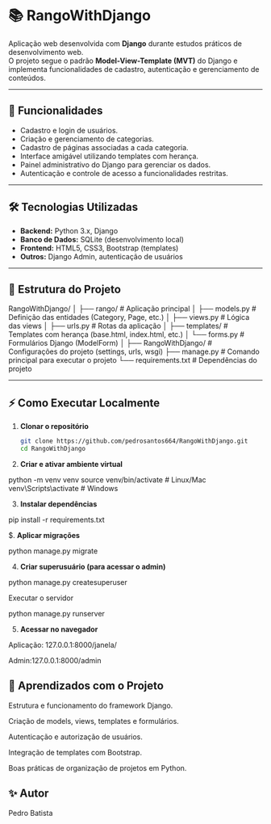 # 📚 RangoWithDjango

Aplicação web desenvolvida com **Django** durante estudos práticos de desenvolvimento web.  
O projeto segue o padrão **Model-View-Template (MVT)** do Django e implementa funcionalidades de cadastro, autenticação e gerenciamento de conteúdos.

---

## 🚀 Funcionalidades

- Cadastro e login de usuários.
- Criação e gerenciamento de categorias.
- Cadastro de páginas associadas a cada categoria.
- Interface amigável utilizando templates com herança.
- Painel administrativo do Django para gerenciar os dados.
- Autenticação e controle de acesso a funcionalidades restritas.

---

## 🛠️ Tecnologias Utilizadas

- **Backend:** Python 3.x, Django
- **Banco de Dados:** SQLite (desenvolvimento local)
- **Frontend:** HTML5, CSS3, Bootstrap (templates)
- **Outros:** Django Admin, autenticação de usuários

---

## 📂 Estrutura do Projeto

RangoWithDjango/
│
├── rango/ # Aplicação principal
│ ├── models.py # Definição das entidades (Category, Page, etc.)
│ ├── views.py # Lógica das views
│ ├── urls.py # Rotas da aplicação
│ ├── templates/ # Templates com herança (base.html, index.html, etc.)
│ └── forms.py # Formulários Django (ModelForm)
│
├── RangoWithDjango/ # Configurações do projeto (settings, urls, wsgi)
├── manage.py # Comando principal para executar o projeto
└── requirements.txt # Dependências do projeto


---

## ⚡ Como Executar Localmente

1. **Clonar o repositório**
   ```bash
   git clone https://github.com/pedrosantos664/RangoWithDjango.git
   cd RangoWithDjango


2. **Criar e ativar ambiente virtual**

python -m venv venv
source venv/bin/activate   # Linux/Mac
venv\Scripts\activate      # Windows


3. **Instalar dependências**

pip install -r requirements.txt


$. **Aplicar migrações**

python manage.py migrate


4. **Criar superusuário (para acessar o admin)**

python manage.py createsuperuser


Executar o servidor

python manage.py runserver


5. **Acessar no navegador**

Aplicação: 127.0.0.1:8000/janela/

Admin:127.0.0.1:8000/admin


## 📖 Aprendizados com o Projeto

Estrutura e funcionamento do framework Django.

Criação de models, views, templates e formulários.

Autenticação e autorização de usuários.

Integração de templates com Bootstrap.

Boas práticas de organização de projetos em Python.

## ✨ Autor

Pedro Batista


